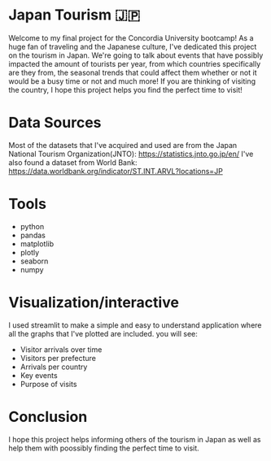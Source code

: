 # Japan Tourism 🇯🇵
Welcome to my final project for the Concordia University bootcamp! As a huge fan of traveling and the Japanese culture, I've dedicated this project on the tourism in Japan. We're going to talk about events that have possibly impacted the amount of tourists per year, from which countries specifically are they from, the seasonal trends that could affect them whether or not it would be a busy time or not and much more! If you are thinking of visiting the country, I hope this project helps you find the perfect time to visit! 

# Data Sources
Most of the datasets that I've acquired and used are from the Japan National Tourism Organization(JNTO): https://statistics.jnto.go.jp/en/
I've also found a dataset from World Bank: https://data.worldbank.org/indicator/ST.INT.ARVL?locations=JP

# Tools
- python
- pandas
- matplotlib
- plotly
- seaborn
- numpy
  
# Visualization/interactive
I used streamlit to make a simple and easy to understand application where all the graphs that I've plotted are included.
you will see:
- Visitor arrivals over time
- Visitors per prefecture
- Arrivals per country
- Key events
- Purpose of visits

# Conclusion
I hope this project helps informing others of the tourism in Japan as well as help them with poossibly finding the perfect time to visit.

